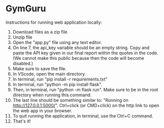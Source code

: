 # GymGuru
Instructions for running web application locally:
1) Download files as a zip file
2) Unzip file
3) Open the "app.py" file using any text editor.
4) On line 7, the api_key variable should be an empty string. Copy and paste the API key given in our final report within the quotes in the code. (We cannot make this public because then the code will become disabled.)
5) Make sure to save the file.
6) In VScode, open the main directory.
7) In terminal, run "pip install -r requirements.txt"
8) In terminal, run "python -m pip install flask".
9) Then, in terminal, run "python -m flask run". Make sure to be in the root directory when running this command.
10) The last line should be something similar to: "Running on http://127.0.0.1:5000/". Ctrl+click (or CMD+click) on the http link to open the web app in your browser.
11) To quit running the application, in terminal, use the Ctrl+C command.
12) That's it!
